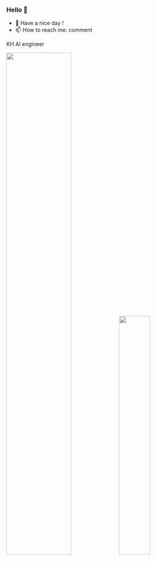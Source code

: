 ### Hello 👋

- 🌱 Have a nice day !
- 📫 How to reach me: comment

KH AI engineer

<p align="left">
  <img src="https://github-readme-stats.vercel.app/api?username=Justinfungi&show_icons=true&layout=compact&count_private=true&hide_title=true&theme=default" style="width: 58%; max-width: 58%; min-width: 58%;">
  <img src="https://github-readme-stats.vercel.app/api/top-langs/?username=Justinfungi&layout=compact&count_private=true&theme=default" style="width: 40%; max-width: 40%; min-width: 40%;">
</p>
